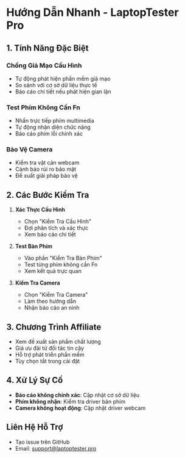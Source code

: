 ﻿# Hướng Dẫn Nhanh - LaptopTester Pro

## 1. Tính Năng Đặc Biệt

### Chống Giả Mạo Cấu Hình
- Tự động phát hiện phần mềm giả mạo
- So sánh với cơ sở dữ liệu thực tế
- Báo cáo chi tiết nếu phát hiện gian lận

### Test Phím Không Cần Fn
- Nhấn trực tiếp phím multimedia
- Tự động nhận diện chức năng
- Báo cáo phím lỗi chính xác

### Bảo Vệ Camera
- Kiểm tra vật cản webcam
- Cảnh báo rủi ro bảo mật
- Đề xuất giải pháp bảo vệ

## 2. Các Bước Kiểm Tra

1. **Xác Thực Cấu Hình**
   - Chọn "Kiểm Tra Cấu Hình"
   - Đợi phân tích và xác thực
   - Xem báo cáo chi tiết

2. **Test Bàn Phím**
   - Vào phần "Kiểm Tra Bàn Phím"
   - Test từng phím không cần Fn
   - Xem kết quả trực quan

3. **Kiểm Tra Camera**
   - Chọn "Kiểm Tra Camera"
   - Làm theo hướng dẫn
   - Nhận báo cáo an ninh

## 3. Chương Trình Affiliate

- Xem đề xuất sản phẩm chất lượng
- Giá ưu đãi từ đối tác tin cậy
- Hỗ trợ phát triển phần mềm
- Tùy chọn tắt trong cài đặt

## 4. Xử Lý Sự Cố

- **Báo cáo không chính xác**: Cập nhật cơ sở dữ liệu
- **Phím không nhận**: Kiểm tra driver bàn phím
- **Camera không hoạt động**: Cập nhật driver webcam

## Liên Hệ Hỗ Trợ

- Tạo issue trên GitHub
- Email: support@laptoptester.pro

